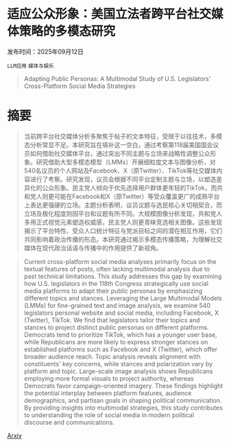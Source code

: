 # 适应公众形象：美国立法者跨平台社交媒体策略的多模态研究

发布时间：2025年09月12日

`LLM应用` `媒体与娱乐`

> Adapting Public Personas: A Multimodal Study of U.S. Legislators' Cross-Platform Social Media Strategies

# 摘要

> 当前跨平台社交媒体分析多聚焦于帖子的文本特征，受限于以往技术，多模态分析常显不足。本研究旨在填补这一空白，通过考察第118届美国国会议员如何借助社交媒体平台，通过突出不同主题与立场来战略性调整公众形象。研究借助大型多模态模型（LMMs）开展细粒度文本与图像分析，对540名议员的个人网站及Facebook、X（原Twitter）、TikTok等社交媒体内容进行了考察。研究发现，议员会根据不同平台定制主题与立场，以塑造差异化的公众形象。民主党人倾向于优先选择用户群体更年轻的TikTok，而共和党人则更可能在Facebook和X（原Twitter）等受众覆盖更广的成熟平台上表达更强硬的立场。主题分析表明，议员议题与选民核心关切相契合，而立场及极化程度则因平台和议题有所不同。大规模图像分析发现，共和党人多用正式视觉元素塑造权威感，民主党人则更青睐竞选相关图像。这些发现揭示了平台特性、受众人口统计特征与党派目标之间的潜在相互作用，它们共同影响着政治传播的形态。本研究通过揭示多模态传播策略，为理解社交媒体在现代政治话语与传播中的作用提供了新视角。

> Current cross-platform social media analyses primarily focus on the textual features of posts, often lacking multimodal analysis due to past technical limitations. This study addresses this gap by examining how U.S. legislators in the 118th Congress strategically use social media platforms to adapt their public personas by emphasizing different topics and stances. Leveraging the Large Multimodal Models (LMMs) for fine-grained text and image analysis, we examine 540 legislators personal website and social media, including Facebook, X (Twitter), TikTok. We find that legislators tailor their topics and stances to project distinct public personas on different platforms. Democrats tend to prioritize TikTok, which has a younger user base, while Republicans are more likely to express stronger stances on established platforms such as Facebook and X (Twitter), which offer broader audience reach. Topic analysis reveals alignment with constituents' key concerns, while stances and polarization vary by platform and topic. Large-scale image analysis shows Republicans employing more formal visuals to project authority, whereas Democrats favor campaign-oriented imagery. These findings highlight the potential interplay between platform features, audience demographics, and partisan goals in shaping political communication. By providing insights into multimodal strategies, this study contributes to understanding the role of social media in modern political discourse and communications.

[Arxiv](https://arxiv.org/abs/2509.10720)